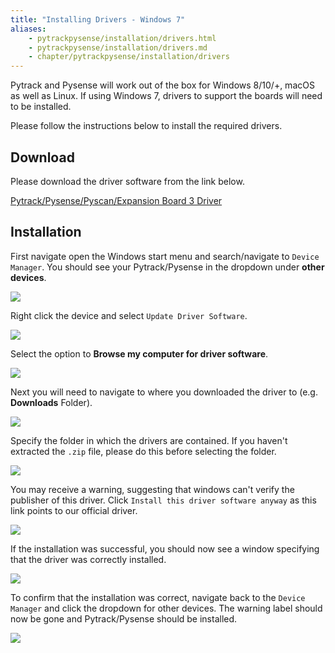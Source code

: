```yaml
---
title: "Installing Drivers - Windows 7"
aliases:
    - pytrackpysense/installation/drivers.html
    - pytrackpysense/installation/drivers.md
    - chapter/pytrackpysense/installation/drivers
---
```


Pytrack and Pysense will work out of the box for Windows 8/10/+, macOS as well as Linux. If using Windows 7, drivers to support the boards will need to be installed.

Please follow the instructions below to install the required drivers.

## Download

Please download the driver software from the link below.

[Pytrack/Pysense/Pyscan/Expansion Board 3 Driver](https://docs.pycom.io/pytrackpysense/installation/pycom.inf)

## Installation

First navigate open the Windows start menu and search/navigate to `Device Manager`. You should see your Pytrack/Pysense in the dropdown under **other devices**.

![](/gitbook/assets/win7-1.png)

Right click the device and select `Update Driver Software`.

![](/gitbook/assets/win7-2.png)

Select the option to **Browse my computer for driver software**.

![](/gitbook/assets/win7-3.png)

Next you will need to navigate to where you downloaded the driver to (e.g. **Downloads** Folder).

![](/gitbook/assets/win7-4.png)

Specify the folder in which the drivers are contained. If you haven't extracted the `.zip` file, please do this before selecting the folder.

![](/gitbook/assets/win7-5.png)

You may receive a warning, suggesting that windows can't verify the publisher of this driver. Click `Install this driver software anyway` as this link points to our official driver.

![](/gitbook/assets/win7-6.png)

If the installation was successful, you should now see a window specifying that the driver was correctly installed.

![](/gitbook/assets/win7-7.png)

To confirm that the installation was correct, navigate back to the `Device Manager` and click the dropdown for other devices. The warning label should now be gone and Pytrack/Pysense should be installed.

![](/gitbook/assets/win7-8.png)
